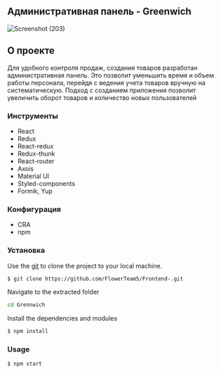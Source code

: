 ## Административная панель - Greenwich

<!-- ABOUT THE PROJECT -->
![Screenshot (203)](https://user-images.githubusercontent.com/50579392/153041354-10447b5a-746e-483c-8eeb-c8ba27d9389d.png)

## О проекте
Для удобного контроля продаж, создания товаров разработан административная панель. Это позволит уменьшить время и объем работы персонала, перейдя с ведения учета товаров вручную на систематическую. Подход с созданием приложения позволит увеличить оборот товаров и количество новых пользователей

### Инструменты
- React
- Redux
- React-redux
- Redux-thunk
- React-router 
- Axois
- Material UI 
- Styled-components
- Formik, Yup


### Конфигурация
- CRA 
- npm

### Установка
Use the [git](https://git-scm.com/downloads) to clone the project to your local machine.
```sh
$ git clone https://github.com/FlowerTeam5/Frontend-.git
```

Navigate to the extracted folder
```sh 
cd Grennwich
```

Install the dependencies and modules
```sh
$ npm install
```

### Usage
```sh
$ npm start
```

